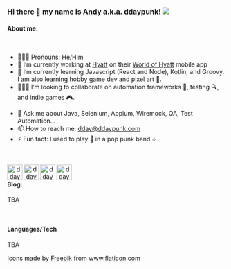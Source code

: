 ### Hi there 👋 my name is [Andy](http://andy.delso.me) a.k.a. ddaypunk! ![](https://visitor-badge.glitch.me/badge?page_id=ddaypunk.ddaypunk)

#### About me:

<br />

- 👱🏼‍♂️ Pronouns: He/Him
- 🔭 I’m currently working at [Hyatt](https://twitter.com/hyatt) on their [World of Hyatt](https://world.hyatt.com/content/gp/en/rewards/mobile.html) mobile app
- 🌱 I’m currently learning Javascript (React and Node), Kotlin, and Groovy. I am also learning hobby game dev and pixel art 👾.
- 👨🏼‍💻 I’m looking to collaborate on automation frameworks 🦾, testing 🔍, and indie games 🎮.
<!--- - 🤔 I’m looking for help with ... -->
- 💬 Ask me about Java, Selenium, Appium, Wiremock, QA, Test Automation...
- 📫 How to reach me: <dday@ddaypunk.com>
- ⚡ Fun fact: I used to play 🎸 in a pop punk band 🎶

<br />

<p align="center">
<a href="https://facebook.com/ddaypunk.ttv">
  <img align="left" alt="ddaypunk | Facebook" width="35px" src="https://raw.githubusercontent.com/ddaypunk/ddaypunk/master/010-facebook.svg" />
</a>
<a href="https://instagram.com/ddaypunk.ttv">
  <img align="left" alt="ddaypunk | Instagram" width="35px" src="https://raw.githubusercontent.com/ddaypunk/ddaypunk/master/015-instagram.svg" />
</a>
<a href="https://twitch.tv/ddaypunk">
  <img align="left" alt="ddaypunk | Twitch" width="35px" src="https://raw.githubusercontent.com/ddaypunk/ddaypunk/master/031-twitch.svg" />
</a>
<a href="https://twitter.com/ddaypunk">
  <img align="left" alt="ddaypunk | Twitter" width="35px" src="https://raw.githubusercontent.com/ddaypunk/ddaypunk/master/018-twitter.svg" />
</a>
</p>

<br />

#### Blog:
TBA

<br/>

#### Languages/Tech
TBA

Icons made by <a href="https://www.flaticon.com/authors/freepik" title="Freepik">Freepik</a> from <a href="https://www.flaticon.com/" title="Flaticon"> www.flaticon.com</a>
